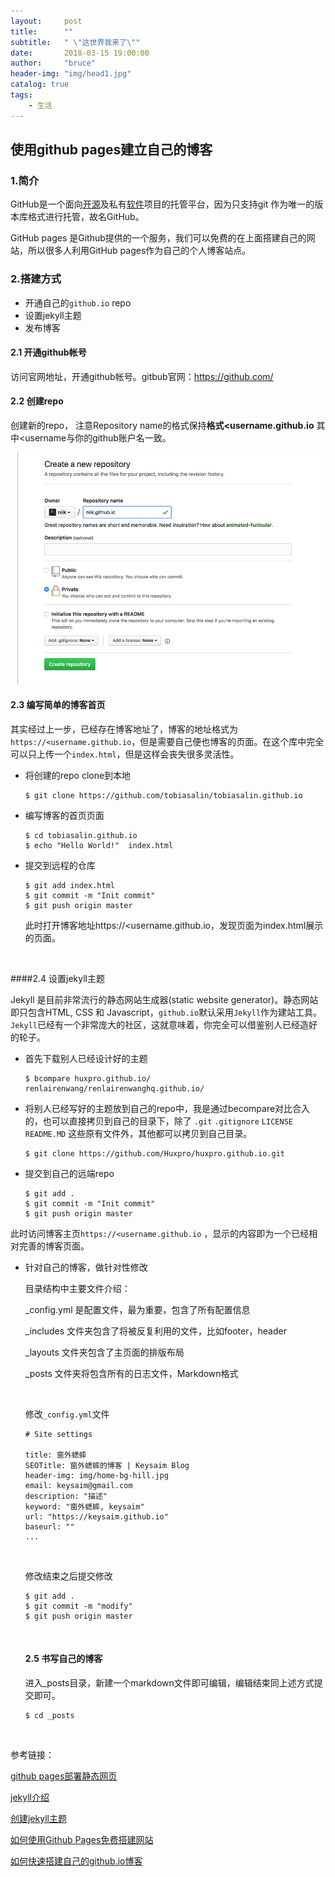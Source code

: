 ```yaml
---
layout:     post
title:      ""
subtitle:   " \"这世界我来了\""
date:       2018-03-15 19:00:00
author:     "bruce"
header-img: "img/head1.jpg"
catalog: true
tags:
    - 生活
---
```


## 使用github pages建立自己的博客

### 1.简介
GitHub是一个面向[开源](https://baike.baidu.com/item/%E5%BC%80%E6%BA%90/20720669)及私有[软件](https://baike.baidu.com/item/%E8%BD%AF%E4%BB%B6/12053)项目的托管平台，因为只支持git 作为唯一的版本库格式进行托管，故名GitHub。

 GitHub pages 是Github提供的一个服务，我们可以免费的在上面搭建自己的网站，所以很多人利用GitHub pages作为自己的个人博客站点。

 ### 2.搭建方式

 * 开通自己的`github.io` repo
 * 设置jekyll主题
 * 发布博客

 #### 2.1 开通github帐号

 访问官网地址，开通github帐号。gitbub官网：https://github.com/

 #### 2.2 创建repo

 创建新的repo， 注意Repository name的格式保持**格式<username.github.io** 其中<username与你的github账户名一致。

 

 ![](../img/2018-03-16-create-blog/user-repo@2x.png)

 #### 2.3 编写简单的博客首页

 其实经过上一步，已经存在博客地址了，博客的地址格式为`https://<username.github.io`，但是需要自己便也博客的页面。在这个库中完全可以只上传一个`index.html`，但是这样会丧失很多灵活性。

 * 将创建的repo clone到本地

   ```
   $ git clone https://github.com/tobiasalin/tobiasalin.github.io
   ```

 * 编写博客的首页页面

   ```
   $ cd tobiasalin.github.io
   $ echo "Hello World!"  index.html
   ```

 * 提交到远程的仓库

   ```
   $ git add index.html
   $ git commit -m "Init commit"
   $ git push origin master
   ```

   此时打开博客地址https://<username.github.io，发现页面为index.html展示的页面。

   ​

 ####2.4 设置jekyll主题 

 Jekyll 是目前非常流行的静态网站生成器(static website generator)。静态网站即只包含HTML, CSS 和 Javascript，`github.io`默认采用`Jekyll`作为建站工具。`Jekyll`已经有一个非常庞大的社区，这就意味着，你完全可以借鉴别人已经造好的轮子。

 * 首先下载别人已经设计好的主题

   ```
   $ bcompare huxpro.github.io/ renlairenwang/renlairenwanghq.github.io/
   ```

 * 将别人已经写好的主题放到自己的repo中，我是通过becompare对比合入的，也可以直接拷贝到自己的目录下，除了 `.git` `.gitignore` `LICENSE`  `README.MD` 这些原有文件外，其他都可以拷贝到自己目录。

   ```
   $ git clone https://github.com/Huxpro/huxpro.github.io.git
   ```

 * 提交到自己的远端repo

   ```
   $ git add .
   $ git commit -m "Init commit"
   $ git push origin master
   ```

 此时访问博客主页`https://<username.github.io` ，显示的内容即为一个已经相对完善的博客页面。

 * 针对自己的博客，做针对性修改

   目录结构中主要文件介绍：

   _config.yml 是配置文件，最为重要，包含了所有配置信息

   _includes 文件夹包含了将被反复利用的文件，比如footer，header

   _layouts 文件夹包含了主页面的排版布局

   _posts 文件夹将包含所有的日志文件，Markdown格式

   ​

   修改`_config.yml`文件

   ```
   # Site settings

   title: 窗外蟋蟀
   SEOTitle: 窗外蟋蟀的博客 | Keysaim Blog
   header-img: img/home-bg-hill.jpg
   email: keysaim@gmail.com
   description: "描述"
   keyword: "窗外蟋蟀, keysaim"
   url: "https://keysaim.github.io"
   baseurl: ""
   ...
   ```

   ​

   修改结束之后提交修改

   ```
   $ git add .
   $ git commit -m "modify"
   $ git push origin master
   ```

   ​

   #### 2.5 书写自己的博客

   进入_posts目录，新建一个markdown文件即可编辑，编辑结束同上述方式提交即可。

   ```
   $ cd _posts
   ```

   ​

参考链接：

[github pages部署静态网页](http://www.cnblogs.com/JsonShare/p/5522473.html)    

[jekyll介绍](https://www.jianshu.com/p/3f355c7872d5) 

[创建jekyll主题](http://blog.csdn.net/garfielder007/article/details/50224513)

[如何使用Github Pages免费搭建网站](https://www.jianshu.com/p/6cabb41495c8)

[如何快速搭建自己的github.io博客](http://blog.csdn.net/Walkerhau/article/details/77394659)



